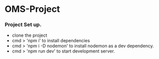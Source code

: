 # OMS-Project

### Project Set up.


- clone the project
- cmd >  'npm i' to install dependencies
- cmd >  'npm i -D nodemon' to install nodemon as a dev dependency.
- cmd > 'npm run dev' to start development server.
